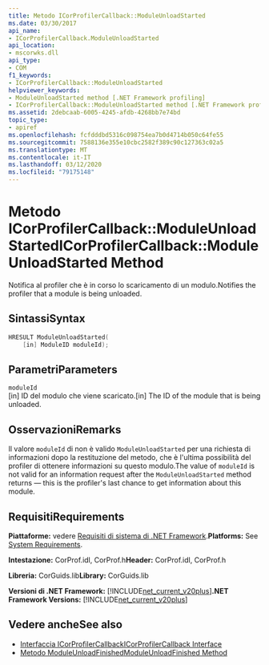 ```yaml
---
title: Metodo ICorProfilerCallback::ModuleUnloadStarted
ms.date: 03/30/2017
api_name:
- ICorProfilerCallback.ModuleUnloadStarted
api_location:
- mscorwks.dll
api_type:
- COM
f1_keywords:
- ICorProfilerCallback::ModuleUnloadStarted
helpviewer_keywords:
- ModuleUnloadStarted method [.NET Framework profiling]
- ICorProfilerCallback::ModuleUnloadStarted method [.NET Framework profiling]
ms.assetid: 2debcaab-6005-4245-afdb-4268bb7e74bd
topic_type:
- apiref
ms.openlocfilehash: fcfdddbd5316c098754ea7b0d4714b050c64fe55
ms.sourcegitcommit: 7588136e355e10cbc2582f389c90c127363c02a5
ms.translationtype: MT
ms.contentlocale: it-IT
ms.lasthandoff: 03/12/2020
ms.locfileid: "79175148"
---
```

# <a name="icorprofilercallbackmoduleunloadstarted-method"></a><span data-ttu-id="a28da-102">Metodo ICorProfilerCallback::ModuleUnloadStarted</span><span class="sxs-lookup"><span data-stu-id="a28da-102">ICorProfilerCallback::ModuleUnloadStarted Method</span></span>
<span data-ttu-id="a28da-103">Notifica al profiler che è in corso lo scaricamento di un modulo.</span><span class="sxs-lookup"><span data-stu-id="a28da-103">Notifies the profiler that a module is being unloaded.</span></span>  
  
## <a name="syntax"></a><span data-ttu-id="a28da-104">Sintassi</span><span class="sxs-lookup"><span data-stu-id="a28da-104">Syntax</span></span>  
  
```cpp  
HRESULT ModuleUnloadStarted(  
    [in] ModuleID moduleId);
```  
  
## <a name="parameters"></a><span data-ttu-id="a28da-105">Parametri</span><span class="sxs-lookup"><span data-stu-id="a28da-105">Parameters</span></span>  
 `moduleId`  
 <span data-ttu-id="a28da-106">[in] ID del modulo che viene scaricato.</span><span class="sxs-lookup"><span data-stu-id="a28da-106">[in] The ID of the module that is being unloaded.</span></span>  
  
## <a name="remarks"></a><span data-ttu-id="a28da-107">Osservazioni</span><span class="sxs-lookup"><span data-stu-id="a28da-107">Remarks</span></span>  
 <span data-ttu-id="a28da-108">Il valore `moduleId` di non è valido `ModuleUnloadStarted` per una richiesta di informazioni dopo la restituzione del metodo, che è l'ultima possibilità del profiler di ottenere informazioni su questo modulo.</span><span class="sxs-lookup"><span data-stu-id="a28da-108">The value of `moduleId` is not valid for an information request after the `ModuleUnloadStarted` method returns — this is the profiler's last chance to get information about this module.</span></span>  
  
## <a name="requirements"></a><span data-ttu-id="a28da-109">Requisiti</span><span class="sxs-lookup"><span data-stu-id="a28da-109">Requirements</span></span>  
 <span data-ttu-id="a28da-110">**Piattaforme:** vedere [Requisiti di sistema di .NET Framework](../../../../docs/framework/get-started/system-requirements.md).</span><span class="sxs-lookup"><span data-stu-id="a28da-110">**Platforms:** See [System Requirements](../../../../docs/framework/get-started/system-requirements.md).</span></span>  
  
 <span data-ttu-id="a28da-111">**Intestazione:** CorProf.idl, CorProf.h</span><span class="sxs-lookup"><span data-stu-id="a28da-111">**Header:** CorProf.idl, CorProf.h</span></span>  
  
 <span data-ttu-id="a28da-112">**Libreria:** CorGuids.lib</span><span class="sxs-lookup"><span data-stu-id="a28da-112">**Library:** CorGuids.lib</span></span>  
  
 <span data-ttu-id="a28da-113">**Versioni di .NET Framework:** [!INCLUDE[net_current_v20plus](../../../../includes/net-current-v20plus-md.md)]</span><span class="sxs-lookup"><span data-stu-id="a28da-113">**.NET Framework Versions:** [!INCLUDE[net_current_v20plus](../../../../includes/net-current-v20plus-md.md)]</span></span>  
  
## <a name="see-also"></a><span data-ttu-id="a28da-114">Vedere anche</span><span class="sxs-lookup"><span data-stu-id="a28da-114">See also</span></span>

- [<span data-ttu-id="a28da-115">Interfaccia ICorProfilerCallback</span><span class="sxs-lookup"><span data-stu-id="a28da-115">ICorProfilerCallback Interface</span></span>](icorprofilercallback-interface.md)
- [<span data-ttu-id="a28da-116">Metodo ModuleUnloadFinished</span><span class="sxs-lookup"><span data-stu-id="a28da-116">ModuleUnloadFinished Method</span></span>](icorprofilercallback-moduleunloadfinished-method.md)
